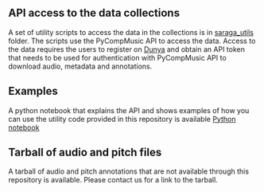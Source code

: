 ## API access to the data collections
A set of utility scripts to access the data in the collections is in [saraga_utils](../saraga_utils) folder. The scripts use the PyCompMusic API to access the data. Access to the data requires the users to register on [Dunya](https://dunya.compmusic.upf.edu) and obtain an API token that needs to be used for authentication with PyCompMusic API to download audio, metadata and annotations. 

## Examples
A python notebook that explains the API and shows examples of how you can use the utility code provided in this repository is available [Python notebook](../examples/usage_demo.ipynb)

## Tarball of audio and pitch files 
A tarball of audio and pitch annotations that are not available through this repository is available. Please contact us for a link to the tarball. 
